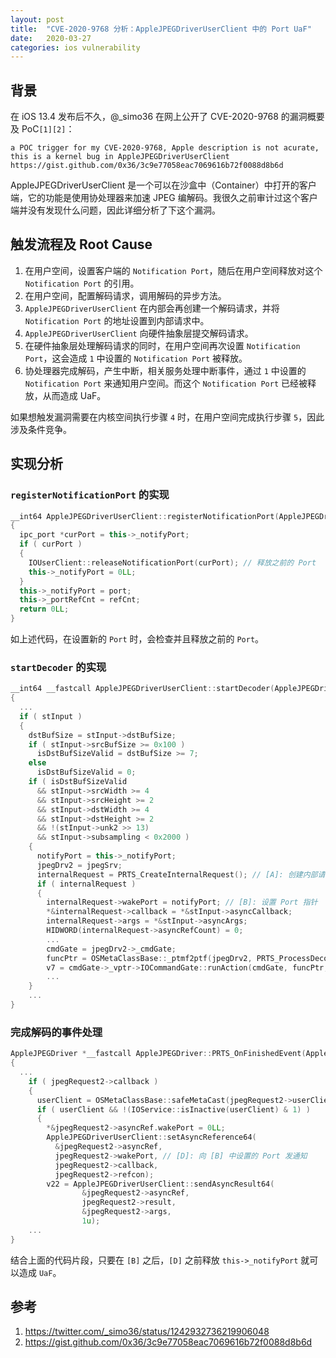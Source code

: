 ```yaml
---
layout: post
title:  "CVE-2020-9768 分析：AppleJPEGDriverUserClient 中的 Port UaF"
date:   2020-03-27
categories: ios vulnerability
---
```


## 背景
在 iOS 13.4 发布后不久，@_simo36 在网上公开了 CVE-2020-9768 的漏洞概要及 PoC`[1][2]`：
```
a POC trigger for my CVE-2020-9768, Apple description is not acurate, this is a kernel bug in AppleJPEGDriverUserClient
https://gist.github.com/0x36/3c9e77058eac7069616b72f0088d8b6d
```
AppleJPEGDriverUserClient 是一个可以在沙盒中（Container）中打开的客户端，它的功能是使用协处理器来加速 JPEG 编解码。我很久之前审计过这个客户端并没有发现什么问题，因此详细分析了下这个漏洞。

## 触发流程及 Root Cause
1. 在用户空间，设置客户端的 `Notification Port`，随后在用户空间释放对这个 `Notification Port` 的引用。
2. 在用户空间，配置解码请求，调用解码的异步方法。
3. `AppleJPEGDriverUserClient` 在内部会再创建一个解码请求，并将 `Notification Port` 的地址设置到内部请求中。
4. `AppleJPEGDriverUserClient` 向硬件抽象层提交解码请求。
5. 在硬件抽象层处理解码请求的同时，在用户空间再次设置 `Notification Port`，这会造成 `1` 中设置的 `Notification Port` 被释放。
6. 协处理器完成解码，产生中断，相关服务处理中断事件，通过 `1` 中设置的 `Notification Port` 来通知用户空间。而这个 `Notification Port` 已经被释放，从而造成 UaF。

如果想触发漏洞需要在内核空间执行步骤 `4` 时，在用户空间完成执行步骤 `5`，因此涉及条件竞争。


## 实现分析
### `registerNotificationPort` 的实现
```c++
__int64 AppleJPEGDriverUserClient::registerNotificationPort(AppleJPEGDriverUserClient *this, ipc_port *port, __int64 portType, int refCnt)
{
  ipc_port *curPort = this->_notifyPort;
  if ( curPort )
  {
    IOUserClient::releaseNotificationPort(curPort); // 释放之前的 Port
    this->_notifyPort = 0LL;
  }
  this->_notifyPort = port;
  this->_portRefCnt = refCnt;
  return 0LL;
}
```
如上述代码，在设置新的 `Port`  时，会检查并且释放之前的 `Port`。

### `startDecoder` 的实现
```c++
__int64 __fastcall AppleJPEGDriverUserClient::startDecoder(AppleJPEGDriverUserClient *this, PRTS_AppleJPEGDriverIOStruct *stInput, PRTS_AppleJPEGDriverIOStruct *stOutput)
{
  ...
  if ( stInput )
  {
    dstBufSize = stInput->dstBufSize;
    if ( stInput->srcBufSize >= 0x100 )
      isDstBufSizeValid = dstBufSize >= 7;
    else
      isDstBufSizeValid = 0;
    if ( isDstBufSizeValid
      && stInput->srcWidth >= 4
      && stInput->srcHeight >= 2
      && stInput->dstWidth >= 4
      && stInput->dstHeight >= 2
      && !(stInput->unk2 >> 13)
      && stInput->subsampling < 0x2000 )
    {
      notifyPort = this->_notifyPort;
      jpegDrv2 = jpegSrv;
      internalRequest = PRTS_CreateInternalRequest(); // [A]: 创建内部请求
      if ( internalRequest )
      {
        internalRequest->wakePort = notifyPort; // [B]: 设置 Port 指针
        *&internalRequest->callback = *&stInput->asyncCallback;
        internalRequest->args = *&stInput->asyncArgs;
        HIDWORD(internalRequest->asyncRefCount) = 0;
		...
        cmdGate = jpegDrv2->_cmdGate;
        funcPtr = OSMetaClassBase::_ptmf2ptf(jpegDrv2, PRTS_ProcessDecodeRequest, 0); // [C]: 将解码请求加入队列
        v7 = cmdGate->_vptr->IOCommandGate::runAction(cmdGate, funcPtr, internalRequest, 0LL, 0LL, 0LL);
        ...
	}
	...
}
```

### 完成解码的事件处理
```c++
AppleJPEGDriver *__fastcall AppleJPEGDriver::PRTS_OnFinishedEvent(AppleJPEGDriver *this, PRTS_JPEGRequest *jpegRequest2, int a3, __int64 a4, char a5)
{
  ...
	if ( jpegRequest2->callback )
	{
	  userClient = OSMetaClassBase::safeMetaCast(jpegRequest2->userClient, &AppleJPEGDriverUserClient::gMetaClass);
	  if ( userClient && !(IOService::isInactive(userClient) & 1) )
	  {
	    *&jpegRequest2->asyncRef.wakePort = 0LL;
	    AppleJPEGDriverUserClient::setAsyncReference64(
	      &jpegRequest2->asyncRef,
	      jpegRequest2->wakePort, // [D]: 向 [B] 中设置的 Port 发通知
	      jpegRequest2->callback,
	      jpegRequest2->refcon);
	    v22 = AppleJPEGDriverUserClient::sendAsyncResult64(
	            &jpegRequest2->asyncRef,
	            jpegRequest2->result,
	            &jpegRequest2->args,
	            1u);
	...
}
```
结合上面的代码片段，只要在 `[B]` 之后，`[D]` 之前释放 `this->_notifyPort` 就可以造成 `UaF`。

## 参考
1. https://twitter.com/_simo36/status/1242932736219906048
2. https://gist.github.com/0x36/3c9e77058eac7069616b72f0088d8b6d